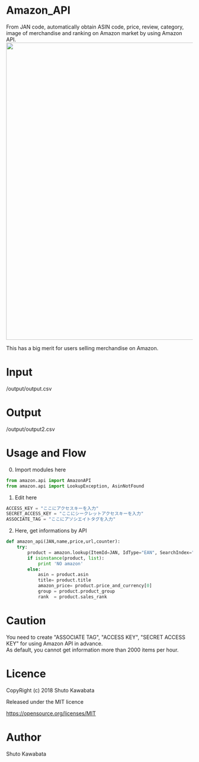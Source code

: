 # Amazon_API
From JAN code, automatically obtain ASIN code, price, review, category, image of merchandise and ranking on Amazon market by using Amazon API.
<img src="https://github.com/shutokawabata0723/Amazon_API/blob/master/amazon_api.png" width="800px">

This has a big merit for users selling merchandise on Amazon.

# Input
/output/output.csv


# Output
/output/output2.csv


# Usage and Flow
0. Import modules here
```python
from amazon.api import AmazonAPI
from amazon.api import LookupException, AsinNotFound
```

1. Edit here<br>
```python
ACCESS_KEY = "ここにアクセスキーを入力"
SECRET_ACCESS_KEY = "ここにシークレットアクセスキーを入力"
ASSOCIATE_TAG = "ここにアソシエイトタグを入力"
```
2. Here, get informations by API
```python
def amazon_api(JAN,name,price,url,counter):
	try:
		product = amazon.lookup(ItemId=JAN, IdType="EAN", SearchIndex="All")
		if isinstance(product, list):
			print 'NO amazon'
		else:
			asin = product.asin
			title= product.title
			amazon_price= product.price_and_currency[0]
			group = product.product_group
			rank  = product.sales_rank
```


# Caution
You need to create "ASSOCIATE TAG", "ACCESS KEY", "SECRET ACCESS KEY" for using Amazon API in advance.<br>
As default, you cannot get information more than 2000 items per hour.<br>



# Licence
CopyRight (c) 2018 Shuto Kawabata

Released under the MIT licence

https://opensource.org/licenses/MIT

# Author
Shuto Kawabata
